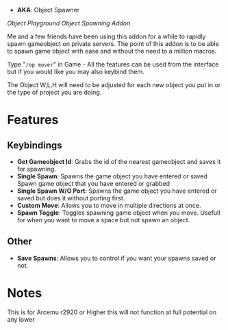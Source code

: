 - **AKA**: Object Spawner

_Object Playground Object Spawning Addon_

Me and a few friends have been using this addon for a while to rapidly spawn gameobject on private servers. The point of this addon is to be able to spawn game object with ease and without the need to a million macros.

Type "`/op mover`" in Game - All the features can be used from the interface but if you would like you may also keybind them. 

The Object W,L,H will need to be adjusted for each new object you put in or the type of project you are doing.

# Features

## Keybindings

- **Get Gameobject Id**: Grabs the id of the nearest gameobject and saves it for spawning.
- **Single Spawn**: Spawns the game object you have entered or saved Spawn game object that you have entered or grabbed
- **Single Spawn W/O Port**: Spawns the game object you have entered or saved but does it without porting first.
- **Custom Move**: Allows you to move in multiple directions at once.
- **Spawn Toggle**: Toggles spawning game object when you move. Usefull for when you want to move a space but not spawn an object.

## Other

- **Save Spawns**: Allows you to control if you want your spawns saved or not.

# Notes

This is for Arcemu r2920 or Higher this will not function at full potential on any lower